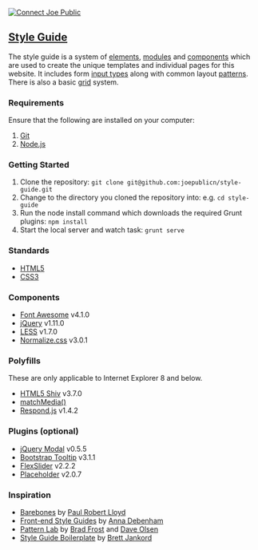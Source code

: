 [![Connect Joe Public](http://connectjoepublic.com/github.png)](http://connectjoepublic.com)

## [Style Guide](http://joepublicn.com/styleguide/v1)

The style guide is a system of [elements](http://joepublicn.com/styleguide/v1/elements.html), [modules](http://joepublicn.com/styleguide/v1/modules.html) and [components](http://joepublicn.com/styleguide/v1/components.html) which are used to create the unique templates and individual pages for this website. It includes form [input types](http://joepublicn.com/styleguide/v1/forms.html#sg-form-input-types) along with common layout [patterns](http://joepublicn.com/styleguide/v1/forms.html#sg-form-layout-default). There is also a basic [grid](http://joepublicn.com/styleguide/v1/grid.html) system.

### Requirements

Ensure that the following are installed on your computer:

1. [Git](http://git-scm.com)
2. [Node.js](http://nodejs.org)

### Getting Started

1. Clone the repository: `git clone git@github.com:joepublicn/style-guide.git`
2. Change to the directory you cloned the repository into: e.g. `cd style-guide`
3. Run the node install command which downloads the required Grunt plugins: `npm install`
4. Start the local server and watch task: `grunt serve`

### Standards

* [HTML5](http://www.w3.org/TR/html5)
* [CSS3](http://www.w3.org/TR/CSS/#css3)

### Components

* [Font Awesome](http://fortawesome.github.io/Font-Awesome) v4.1.0
* [jQuery](http://jquery.com) v1.11.0
* [LESS](http://lesscss.org) v1.7.0
* [Normalize.css](http://necolas.github.io/normalize.css) v3.0.1

### Polyfills

These are only applicable to Internet Explorer 8 and below.

* [HTML5 Shiv](https://github.com/aFarkas/html5shiv) v3.7.0
* [matchMedia()](https://github.com/scottjehl/Respond)
* [Respond.js](https://github.com/scottjehl/Respond) v1.4.2

### Plugins (optional)

* [jQuery Modal](https://github.com/kylefox/jquery-modal) v0.5.5
* [Bootstrap Tooltip](http://getbootstrap.com) v3.1.1
* [FlexSlider](https://github.com/woothemes/flexslider) v2.2.2
* [Placeholder](https://github.com/mathiasbynens/jquery-placeholder) v2.0.7

### Inspiration

* [Barebones](http://barebones.paulrobertlloyd.com) by [Paul Robert Lloyd](http://paulrobertlloyd.com)
* [Front-end Style Guides](http://24ways.org/2011/front-end-style-guides) by [Anna Debenham](http://maban.co.uk)
* [Pattern Lab](http://pattern-lab.info) by [Brad Frost](http://bradfrostweb.com) and [Dave Olsen](http://dmolsen.com)
* [Style Guide Boilerplate](http://bjankord.github.io/Style-Guide-Boilerplate) by [Brett Jankord](http://www.brettjankord.com)
